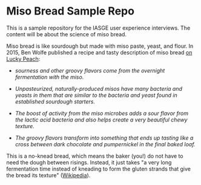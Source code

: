 # Miso Bread Sample Repo

This is a sample repository for the IASGE user experience interviews. The content will be about the science of miso bread.

Miso bread is like sourdough but made with miso paste, yeast, and flour.
In 2015, Ben Wolfe published a recipe and tasty description of miso bread [on Lucky Peach](https://web.archive.org/web/20150630225024/http://luckypeach.com/recipes/miso-sourdough-bread/):

- _sourness and other groovy flavors come from the overnight fermentation with the miso._

- _Unpasteurized, naturally-produced misos have many bacteria and yeasts in them that are similar to the bacteria and yeast found in established sourdough starters._

- _The boost of activity from the miso microbes adds a sour flavor from the lactic acid bacteria and also helps create a very beautiful chewy texture._

- _The groovy flavors transform into something that ends up tasting like a cross between dark chocolate and pumpernickel in the final baked loaf._

This is a no-knead bread, which means the baker (you!) do not have to need the dough between risings. Instead, it just takes "a very long fermentation time instead of kneading to form the gluten strands that give the bread its texture" ([Wikipedia](https://en.wikipedia.org/wiki/No-knead_bread)).
